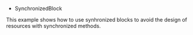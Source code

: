 * SynchronizedBlock

This example shows how to use synhronized blocks to avoid the design of resources with
synchronized methods.
